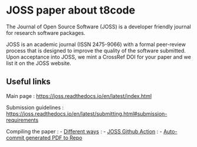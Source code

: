 # JOSS paper about t8code

The Journal of Open Source Software (JOSS) is a developer friendly journal for
research software packages.

JOSS is an academic journal (ISSN 2475-9066) with a formal peer-review process
that is designed to improve the quality of the software submitted. Upon
acceptance into JOSS, we mint a CrossRef DOI for your paper and we list it on
the JOSS website.

## Useful links

Main page
: https://joss.readthedocs.io/en/latest/index.html

Submission guidelines
: https://joss.readthedocs.io/en/latest/submitting.html#submission-requirements

Compiling the paper
: - [Different ways](https://joss.readthedocs.io/en/latest/submitting.html#checking-that-your-paper-compiles)
: - [JOSS Github Action](https://github.com/marketplace/actions/open-journals-pdf-generator)
: - [Auto-commit generated PDF to Repo](https://github.com/stefanzweifel/git-auto-commit-action)
